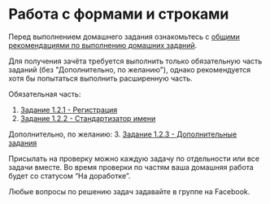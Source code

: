 # Работа с формами и строками
Перед выполнением домашнего задания ознакомьтесь с [общими рекомендациями по выполнению домашних заданий](
../0-sharing/homework).

Для получения зачёта требуется выполнить только обязательную часть заданий (без "Дополнительно, по желанию"), однако рекомендуется хотя бы попытаться выполнить расширенную часть.

Обязательная часть:
1. [Задание 1.2.1 - Регистрация](./1-registration)
2. [Задание 1.2.2 - Стандартизатор имени](./2-name-standart)

Дополнительно, по желанию:
3. [Задание 1.2.3 - Дополнительные задания](./3-additional)

Присылать на проверку можно каждую задачу по отдельности или все задачи вместе. 
Во время проверки по частям ваша домашняя работа будет со статусом “На доработке”.

Любые вопросы по решению задач задавайте в  группе на Facebook.
